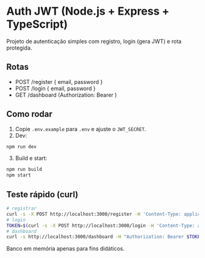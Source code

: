 # Auth JWT (Node.js + Express + TypeScript)

Projeto de autenticação simples com registro, login (gera JWT) e rota protegida.

## Rotas
- POST /register { email, password }
- POST /login { email, password }
- GET /dashboard (Authorization: Bearer <token>)

## Como rodar
1. Copie `.env.example` para `.env` e ajuste o `JWT_SECRET`.
2. Dev:
```bash
npm run dev
```
3. Build e start:
```bash
npm run build
npm start
```

## Teste rápido (curl)
```bash
# registrar
curl -s -X POST http://localhost:3000/register -H 'Content-Type: application/json' -d '{"email":"a@a.com","password":"123"}'
# login
TOKEN=$(curl -s -X POST http://localhost:3000/login -H 'Content-Type: application/json' -d '{"email":"a@a.com","password":"123"}' | jq -r .token)
# dashboard
curl -s http://localhost:3000/dashboard -H "Authorization: Bearer $TOKEN"
```

Banco em memória apenas para fins didáticos.
